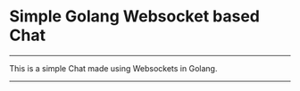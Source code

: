 # Simple Golang Websocket based Chat
<hr>
This is a simple Chat made using Websockets in Golang.
<hr>
<img src="/git-img/demo.png?raw=true" width="auto" height="300" alt="Demo online />
<hr>
<img src="/git-img/demo-disconnected.png?raw=true" width="auto" height="300" alt="Demo offline />
